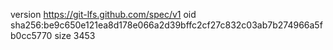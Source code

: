 version https://git-lfs.github.com/spec/v1
oid sha256:be9c650e121ea8d178e066a2d39bffc2cf27c832c03ab7b274966a5fb0cc5770
size 3453
